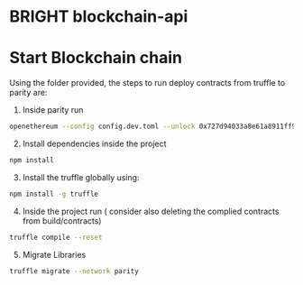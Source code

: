 # BRIGHT blockchain-api

# Start Blockchain  chain

Using the folder provided, the steps to run deploy contracts from truffle to parity are:

1. Inside parity run

```bash
openethereum --config config.dev.toml --unlock 0x727d94033a8e61a8911ff9d84ae72222565eab06 --password pass.txt
```

2. Install dependencies inside the project

```bash
npm install
```

3. Install the truffle globally using:

```bash
npm install -g truffle
```

4. Inside the project run ( consider also deleting the complied contracts from build/contracts)

```bash
truffle compile --reset
```

5. Migrate Libraries

```bash
truffle migrate --network parity
```


